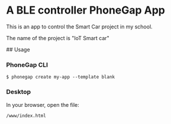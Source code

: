 # A BLE controller PhoneGap App
   <p>This is an app to control the Smart Car project in my school.</p>
   <p>The name of the project is "IoT Smart car"</p>
## Usage

### PhoneGap CLI

    $ phonegap create my-app --template blank

### Desktop

In your browser, open the file:

    /www/index.html


